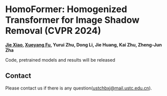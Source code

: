 # HomoFormer: Homogenized Transformer for Image Shadow Removal (CVPR 2024)
 <b><a href='https://jiexiaou.github.io'>Jie Xiao</a>, <a href='https://xueyangfu.github.io'>Xueyang Fu</a>, Yurui Zhu, Dong Li, Jie Huang, Kai Zhu, Zheng-Jun Zha</b>

Code, pretrained models and results will be released
## Contact
Please contact us if there is any question(ustchbxj@mail.ustc.edu.cn).
